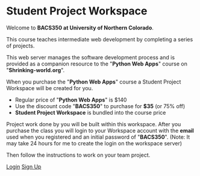 # Student Project Workspace 


Welcome to **BACS350 at University of Northern Colorado**.

This course teaches intermediate web development by completing a series of projects.

This web server manages the software development process and is provided as a companion resource to the "**Python Web Apps**"  course on "**Shrinking-world.org**".

When you purchase the "**Python Web Apps**" course a Student Project Workspace will be created for you.

- Regular price of "**Python Web Apps**" is $140
- Use the discount code "**BACS350**" to purchase for **$35** (or 75% off)
- **Student Project Workspace** is bundled into the course price

Project work done by you will be built within this workspace.  After you purchase the class you will login to your Workspace account with the 
**email** used when you registered and an initial password of "**BACS350**".   (Note: It may take 24 hours for me to create the login on the workspace server)

Then follow the instructions to work on your team project.

<a href="/login/" class="btn btn-success m-5">Login</a>
<a href="https://shrinking-world.org/p/learn-to-build-python-web-apps-in-1-month" class="btn btn-success m-5">Sign Up</a>

